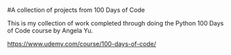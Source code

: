 #A collection of projects from 100 Days of Code

This is my collection of work completed through doing the Python 100 Days of Code course by Angela Yu. 

https://www.udemy.com/course/100-days-of-code/